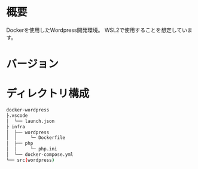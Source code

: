 # 概要
Dockerを使用したWordpress開発環境。
WSL2で使用することを想定しています。
# バージョン

# ディレクトリ構成
```bash
docker-wordpress
├.vscode
│  └── launch.json
├ infra
│  ├── wordpress
│  │     └─ Dockerfile
│  ├── php
│  │     └─ php.ini
│  └── docker-compose.yml
└── src(wordpress)
```
